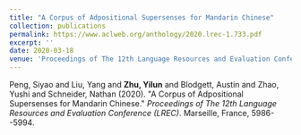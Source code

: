 ```yaml
---
title: "A Corpus of Adpositional Supersenses for Mandarin Chinese"
collection: publications
permalink: https://www.aclweb.org/anthology/2020.lrec-1.733.pdf
excerpt: ''
date: 2020-03-18
venue: 'Proceedings of The 12th Language Resources and Evaluation Conference (LREC 2020)'
---
```

Peng, Siyao and Liu, Yang and **Zhu, Yilun** and Blodgett, Austin and Zhao, Yushi and Schneider, Nathan (2020). &quot;A Corpus of Adpositional Supersenses for Mandarin Chinese.&quot; <i>Proceedings of The 12th Language Resources and Evaluation Conference (LREC)</i>. Marseille, France, 5986--5994.
